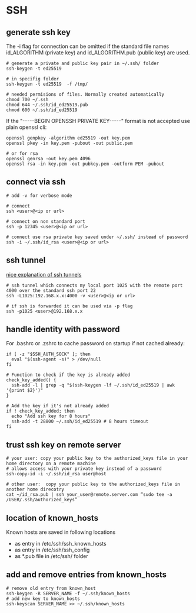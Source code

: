 # SSH


## generate ssh key

The -i flag for connection can be omitted if the standard file names id_ALGORITHM (private key) and id_ALGORITHM.pub (public key) are used.

```shell
# generate a private and public key pair in ~/.ssh/ folder
ssh-keygen -t ed25519 

# in specifig folder
ssh-keygen -t ed25519  -f /tmp/

# needed permisions of files. Normally created automatically
chmod 700 ~/.ssh
chmod 644 ~/.ssh/id_ed25519.pub
chmod 600 ~/.ssh/id_ed25519
```

If the "-----BEGIN OPENSSH PRIVATE KEY-----" format is not accepted use plain openssl cli:

```shell
openssl genpkey -algorithm ed25519 -out key.pem
openssl pkey -in key.pem -pubout -out public.pem

# or for rsa
openssl genrsa -out key.pem 4096
openssl rsa -in key.pem -out pubkey.pem -outform PEM -pubout
```

## connect via ssh

```shell
# add -v for verbose mode

# connect
ssh <user>@<ip or url>

# connect on non standard port
ssh -p 12345 <user>@<ip or url>

# connect use rsa private key saved under ~/.ssh/ instead of password
ssh -i ~/.ssh/id_rsa <user>@<ip or url>
```

## ssh tunnel

[nice explanation of ssh tunnels](https://unix.stackexchange.com/questions/115897/whats-ssh-port-forwarding-and-whats-the-difference-between-ssh-local-and-remot)

```shell
# ssh tunnel which connects my local port 1025 with the remote port 4000 over the standard ssh port 22
ssh -L1025:192.168.x.x:4000 -v <user>@<ip or url>

# if ssh is forwarded it can be used via -p flag
ssh -p1025 <user>@192.168.x.x
```

## handle identity with password

For .bashrc or .zshrc to cache password on startup if not cached already:

```shell
if [ -z "$SSH_AUTH_SOCK" ]; then
  eval "$(ssh-agent -s)" > /dev/null
fi

# Function to check if the key is already added
check_key_added() {
  ssh-add -l | grep -q "$(ssh-keygen -lf ~/.ssh/id_ed25519 | awk '{print $2}')"
}

# Add the key if it's not already added
if ! check_key_added; then
  echo "Add ssh key for 8 hours"
  ssh-add -t 28800 ~/.ssh/id_ed25519 # 8 hours timeout
fi
```

## trust ssh key on remote server

```shell
# your user: copy your public key to the authorized_keys file in your home directory on a remote machine
# allows access with your private key instead of a password
ssh-copy-id -i ~/.ssh/id_rsa user@host

# other user:  copy your public key to the authorized_keys file in another home direcotry
cat ~/id_rsa.pub | ssh your_user@remote.server.com “sudo tee -a /USER/.ssh/authorized_keys”
```

## location of known_hosts

Known hosts are saved in  following locations
- as entry in /etc/ssh/ssh_known_hosts
- as entry in /etc/ssh/ssh_config
- as *.pub file in /etc/ssh/ folder


## add and remove entries from known_hosts 

```shell
# remove old entry from known_host
ssh-keygen -R SERVER_NAME -f ~/.ssh/known_hosts
# add new key to known_hosts
ssh-keyscan SERVER_NAME >> ~/.ssh/known_hosts

